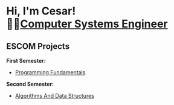 <h1>Hi, I'm Cesar! <br/>👨‍💻<a href="https://github.com/hernandezr-jcesar">Computer Systems Engineer</a></h1>

<h2> ESCOM  Projects</h2>

<b> First Semester: </b>
- [Programming Fundamentals](https://github.com/hernandezr-jcesar/Programming-Fundamentals)

<b> Second Semester: </b>
- [Algorithms And Data Structures](https://github.com/hernandezr-jcesar/Algorithms-And-Data-Structures)






